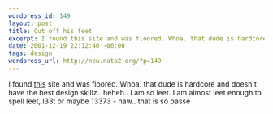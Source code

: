 ```yaml
--- 
wordpress_id: 149
layout: post
title: Cut off his feet
excerpt: I found this site and was floored. Whoa. that dude is hardcore and doesn't have the best design skillz.. heheh.. I am so leet. I am almost leet enough to spell leet, l33t or maybe 13373 - naw.. that is so passe
date: 2001-12-19 22:12:40 -06:00
tags: design
wordpress_url: http://new.nata2.org/?p=149
---
```

I found <a href="http://www.cutoffmyfeet.com/">this</a> site and was floored. Whoa. that dude is hardcore and doesn't have the best design skillz.. heheh.. I am so leet. I am almost leet enough to spell leet, l33t or maybe 13373 - naw.. that is so passe
